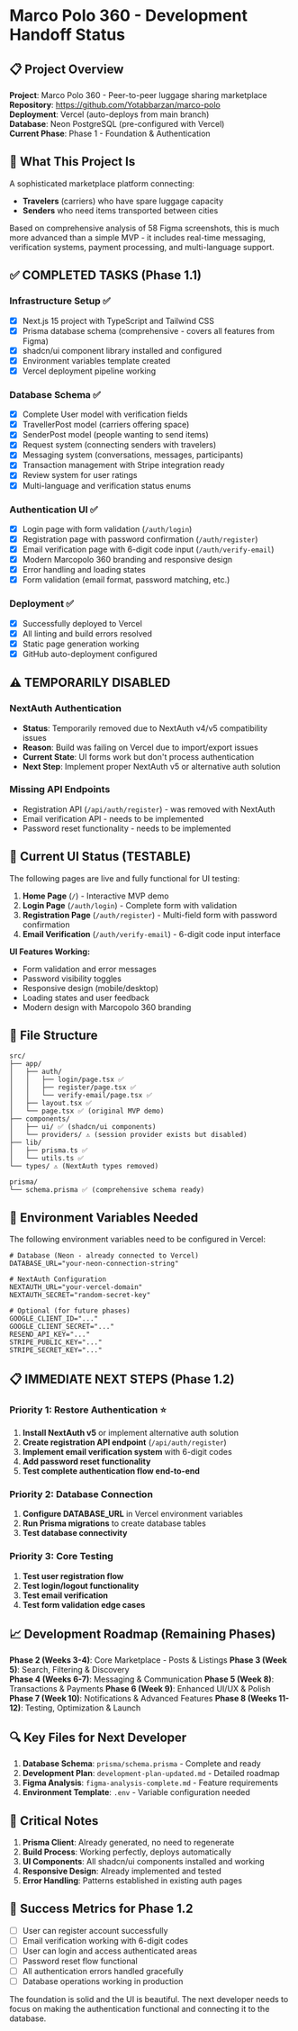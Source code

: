# Marco Polo 360 - Development Handoff Status

## 📋 Project Overview

**Project**: Marco Polo 360 - Peer-to-peer luggage sharing marketplace  
**Repository**: https://github.com/Yotabbarzan/marco-polo  
**Deployment**: Vercel (auto-deploys from main branch)  
**Database**: Neon PostgreSQL (pre-configured with Vercel)  
**Current Phase**: Phase 1 - Foundation & Authentication  

## 🎯 What This Project Is

A sophisticated marketplace platform connecting:
- **Travelers** (carriers) who have spare luggage capacity
- **Senders** who need items transported between cities

Based on comprehensive analysis of 58 Figma screenshots, this is much more advanced than a simple MVP - it includes real-time messaging, verification systems, payment processing, and multi-language support.

## ✅ COMPLETED TASKS (Phase 1.1)

### Infrastructure Setup ✅
- [x] Next.js 15 project with TypeScript and Tailwind CSS
- [x] Prisma database schema (comprehensive - covers all features from Figma)
- [x] shadcn/ui component library installed and configured
- [x] Environment variables template created
- [x] Vercel deployment pipeline working

### Database Schema ✅
- [x] Complete User model with verification fields
- [x] TravellerPost model (carriers offering space)
- [x] SenderPost model (people wanting to send items)
- [x] Request system (connecting senders with travelers)
- [x] Messaging system (conversations, messages, participants)
- [x] Transaction management with Stripe integration ready
- [x] Review system for user ratings
- [x] Multi-language and verification status enums

### Authentication UI ✅
- [x] Login page with form validation (`/auth/login`)
- [x] Registration page with password confirmation (`/auth/register`)
- [x] Email verification page with 6-digit code input (`/auth/verify-email`)
- [x] Modern Marcopolo 360 branding and responsive design
- [x] Error handling and loading states
- [x] Form validation (email format, password matching, etc.)

### Deployment ✅
- [x] Successfully deployed to Vercel
- [x] All linting and build errors resolved
- [x] Static page generation working
- [x] GitHub auto-deployment configured

## ⚠️ TEMPORARILY DISABLED

### NextAuth Authentication
- **Status**: Temporarily removed due to NextAuth v4/v5 compatibility issues
- **Reason**: Build was failing on Vercel due to import/export issues
- **Current State**: UI forms work but don't process authentication
- **Next Step**: Implement proper NextAuth v5 or alternative auth solution

### Missing API Endpoints
- Registration API (`/api/auth/register`) - was removed with NextAuth
- Email verification API - needs to be implemented
- Password reset functionality - needs to be implemented

## 🎨 Current UI Status (TESTABLE)

The following pages are live and fully functional for UI testing:

1. **Home Page** (`/`) - Interactive MVP demo
2. **Login Page** (`/auth/login`) - Complete form with validation
3. **Registration Page** (`/auth/register`) - Multi-field form with password confirmation
4. **Email Verification** (`/auth/verify-email`) - 6-digit code input interface

**UI Features Working:**
- Form validation and error messages
- Password visibility toggles
- Responsive design (mobile/desktop)
- Loading states and user feedback
- Modern design with Marcopolo 360 branding

## 📂 File Structure

```
src/
├── app/
│   ├── auth/
│   │   ├── login/page.tsx ✅
│   │   ├── register/page.tsx ✅
│   │   └── verify-email/page.tsx ✅
│   ├── layout.tsx ✅
│   └── page.tsx ✅ (original MVP demo)
├── components/
│   ├── ui/ ✅ (shadcn/ui components)
│   └── providers/ ⚠️ (session provider exists but disabled)
├── lib/
│   ├── prisma.ts ✅
│   └── utils.ts ✅
└── types/ ⚠️ (NextAuth types removed)

prisma/
└── schema.prisma ✅ (comprehensive schema ready)
```

## 🔧 Environment Variables Needed

The following environment variables need to be configured in Vercel:

```env
# Database (Neon - already connected to Vercel)
DATABASE_URL="your-neon-connection-string"

# NextAuth Configuration
NEXTAUTH_URL="your-vercel-domain"
NEXTAUTH_SECRET="random-secret-key"

# Optional (for future phases)
GOOGLE_CLIENT_ID="..."
GOOGLE_CLIENT_SECRET="..."
RESEND_API_KEY="..."
STRIPE_PUBLIC_KEY="..."
STRIPE_SECRET_KEY="..."
```

## 📋 IMMEDIATE NEXT STEPS (Phase 1.2)

### Priority 1: Restore Authentication ⭐
1. **Install NextAuth v5** or implement alternative auth solution
2. **Create registration API endpoint** (`/api/auth/register`)
3. **Implement email verification system** with 6-digit codes
4. **Add password reset functionality**
5. **Test complete authentication flow end-to-end**

### Priority 2: Database Connection
1. **Configure DATABASE_URL** in Vercel environment variables
2. **Run Prisma migrations** to create database tables
3. **Test database connectivity**

### Priority 3: Core Testing
1. **Test user registration flow**
2. **Test login/logout functionality** 
3. **Test email verification**
4. **Test form validation edge cases**

## 📈 Development Roadmap (Remaining Phases)

**Phase 2 (Weeks 3-4)**: Core Marketplace - Posts & Listings
**Phase 3 (Week 5)**: Search, Filtering & Discovery  
**Phase 4 (Weeks 6-7)**: Messaging & Communication
**Phase 5 (Week 8)**: Transactions & Payments
**Phase 6 (Week 9)**: Enhanced UI/UX & Polish
**Phase 7 (Week 10)**: Notifications & Advanced Features
**Phase 8 (Weeks 11-12)**: Testing, Optimization & Launch

## 🔍 Key Files for Next Developer

1. **Database Schema**: `prisma/schema.prisma` - Complete and ready
2. **Development Plan**: `development-plan-updated.md` - Detailed roadmap
3. **Figma Analysis**: `figma-analysis-complete.md` - Feature requirements
4. **Environment Template**: `.env` - Variable configuration needed

## 🚨 Critical Notes

1. **Prisma Client**: Already generated, no need to regenerate
2. **Build Process**: Working perfectly, deploys automatically
3. **UI Components**: All shadcn/ui components installed and working
4. **Responsive Design**: Already implemented and tested
5. **Error Handling**: Patterns established in existing auth pages

## 🎯 Success Metrics for Phase 1.2

- [ ] User can register account successfully
- [ ] Email verification working with 6-digit codes  
- [ ] User can login and access authenticated areas
- [ ] Password reset flow functional
- [ ] All authentication errors handled gracefully
- [ ] Database operations working in production

The foundation is solid and the UI is beautiful. The next developer needs to focus on making the authentication functional and connecting it to the database.